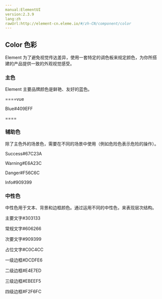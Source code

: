 ```yaml
---
manual:ElementUI
version:2.3.9
lang:zh
rawUrl:http://element-cn.eleme.io/#/zh-CN/component/color
---
```



##  Color 色彩<a name="color-se-cai"></a>


Element 为了避免视觉传达差异，使用一套特定的调色板来规定颜色，为你所搭建的产品提供一致的外观视觉感受。


###  主色<a name="zhu-se"></a>


Element 主要品牌颜色是鲜艳、友好的蓝色。

====vue

<template><div class='block'>
<span>Blue</span>
<span>#409EFF</span>
</div></template>
Blue#409EFF

<style>
.block {
 background:#409EFF;
color:white;
width:12rem;
height:5rem;
padding:1rem;
line-height:5rem;
font-size:14px;
}

</style>
====



###  辅助色<a name="fu-zhu-se"></a>


除了主色外的场景色，需要在不同的场景中使用（例如危险色表示危险的操作）。

Success#67C23A


Warning#E6A23C


Danger#F56C6C


Info#909399




###  中性色<a name="zhong-xing-se"></a>


中性色用于文本、背景和边框颜色。通过运用不同的中性色，来表现层次结构。

主要文字#303133

常规文字#606266

次要文字#909399

占位文字#C0C4CC



一级边框#DCDFE6

二级边框#E4E7ED

三级边框#EBEEF5

四级边框#F2F6FC




